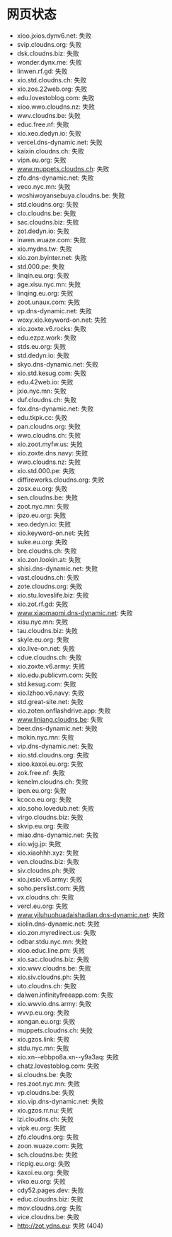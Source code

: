 # 网页状态
- xioo.jxios.dynv6.net: 失败
- svip.cloudns.org: 失败
- dsk.cloudns.biz: 失败
- wonder.dynx.me: 失败
- linwen.rf.gd: 失败
- xio.std.cloudns.ch: 失败
- xio.zos.22web.org: 失败
- edu.lovestoblog.com: 失败
- xioo.wwo.cloudns.nz: 失败
- wwv.cloudns.be: 失败
- educ.free.nf: 失败
- xio.xeo.dedyn.io: 失败
- vercel.dns-dynamic.net: 失败
- kaixin.cloudns.ch: 失败
- vipn.eu.org: 失败
- www.muppets.cloudns.ch: 失败
- zfo.dns-dynamic.net: 失败
- veco.nyc.mn: 失败
- woshiwoyansebuya.cloudns.be: 失败
- std.cloudns.org: 失败
- clo.cloudns.be: 失败
- sac.cloudns.biz: 失败
- zot.dedyn.io: 失败
- inwen.wuaze.com: 失败
- xio.mydns.tw: 失败
- xio.zon.byinter.net: 失败
- std.000.pe: 失败
- linqin.eu.org: 失败
- age.xisu.nyc.mn: 失败
- linqing.eu.org: 失败
- zoot.unaux.com: 失败
- vp.dns-dynamic.net: 失败
- woxy.xio.keyword-on.net: 失败
- xio.zoxte.v6.rocks: 失败
- edu.ezpz.work: 失败
- stds.eu.org: 失败
- std.dedyn.io: 失败
- skyo.dns-dynamic.net: 失败
- xio.std.kesug.com: 失败
- edu.42web.io: 失败
- jxio.nyc.mn: 失败
- duf.cloudns.ch: 失败
- fox.dns-dynamic.net: 失败
- edu.tkpk.cc: 失败
- pan.cloudns.org: 失败
- wwo.cloudns.ch: 失败
- xio.zoot.myfw.us: 失败
- xio.zoxte.dns.navy: 失败
- wwo.cloudns.nz: 失败
- xio.std.000.pe: 失败
- diffireworks.cloudns.org: 失败
- zosx.eu.org: 失败
- sen.cloudns.be: 失败
- zoot.nyc.mn: 失败
- ipzo.eu.org: 失败
- xeo.dedyn.io: 失败
- xio.keyword-on.net: 失败
- suke.eu.org: 失败
- bre.cloudns.ch: 失败
- xio.zon.lookin.at: 失败
- shisi.dns-dynamic.net: 失败
- vast.cloudns.ch: 失败
- zote.cloudns.org: 失败
- xio.stu.loveslife.biz: 失败
- xio.zot.rf.gd: 失败
- www.xiaomaomi.dns-dynamic.net: 失败
- xisu.nyc.mn: 失败
- tau.cloudns.biz: 失败
- skyle.eu.org: 失败
- xio.live-on.net: 失败
- cdue.cloudns.ch: 失败
- xio.zoxte.v6.army: 失败
- xio.edu.publicvm.com: 失败
- std.kesug.com: 失败
- xio.lzhoo.v6.navy: 失败
- std.great-site.net: 失败
- xio.zoten.onflashdrive.app: 失败
- www.liniang.cloudns.be: 失败
- beer.dns-dynamic.net: 失败
- mokin.nyc.mn: 失败
- vip.dns-dynamic.net: 失败
- xio.std.cloudns.org: 失败
- xioo.kaxoi.eu.org: 失败
- zok.free.nf: 失败
- kenelm.cloudns.ch: 失败
- ipen.eu.org: 失败
- kcoco.eu.org: 失败
- xio.soho.lovedub.net: 失败
- virgo.cloudns.biz: 失败
- skvip.eu.org: 失败
- miao.dns-dynamic.net: 失败
- xio.wjg.jp: 失败
- xio.xiaohhh.xyz: 失败
- ven.cloudns.biz: 失败
- siv.cloudns.ph: 失败
- xio.jxsio.v6.army: 失败
- soho.perslist.com: 失败
- vx.cloudns.ch: 失败
- vercl.eu.org: 失败
- www.yiluhuohuadaishadian.dns-dynamic.net: 失败
- xiolin.dns-dynamic.net: 失败
- xio.zon.myredirect.us: 失败
- odbar.stdu.nyc.mn: 失败
- xioo.educ.line.pm: 失败
- xio.sac.cloudns.biz: 失败
- xio.wwv.cloudns.be: 失败
- xio.siv.cloudns.ph: 失败
- uto.cloudns.ch: 失败
- daiwen.infinityfreeapp.com: 失败
- xio.wwvio.dns.army: 失败
- wvvp.eu.org: 失败
- xongan.eu.org: 失败
- muppets.cloudns.ch: 失败
- xio.gzos.link: 失败
- stdu.nyc.mn: 失败
- xio.xn--ebbpo8a.xn--y9a3aq: 失败
- chatz.lovestoblog.com: 失败
- si.cloudns.be: 失败
- res.zoot.nyc.mn: 失败
- vp.cloudns.be: 失败
- xio.vip.dns-dynamic.net: 失败
- xio.gzos.rr.nu: 失败
- lzi.cloudns.ch: 失败
- vipk.eu.org: 失败
- zfo.cloudns.org: 失败
- zoon.wuaze.com: 失败
- sch.cloudns.be: 失败
- ricpig.eu.org: 失败
- kaxoi.eu.org: 失败
- viko.eu.org: 失败
- cdy52.pages.dev: 失败
- educ.cloudns.biz: 失败
- mov.cloudns.org: 失败
- vice.cloudns.be: 失败
- http://zot.ydns.eu: 失败 (404)
